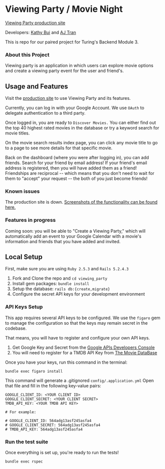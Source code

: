 # Viewing Party / Movie Night

[Viewing Party production site](https://peaceful-journey-75998.herokuapp.com/)

Developers: [Kathy Bui](http://github.com/kathybui732) and [AJ Tran](http://github.com/ajtran303/)

This is repo for our paired project for Turing's Backend Module 3.

### About this Project

Viewing party is an application in which users can explore movie options and create a viewing party event for the user and friend's.

## Usage and Features

Visit the [production site](https://peaceful-journey-75998.herokuapp.com/) to use Viewing Party and its features.

Currently, you can log in with your Google Account. We use `OAuth` to delegate authentication to a third party.

Once logged in, you are ready to `Discover Movies.` You can either find out the top 40 highest rated movies in the database or try a keyword search for movie titles.

On the movie search results index page, you can click any movie title to go to a page to see more details for that specific movie.

Back on the dashboard (where you were after logging in), you can add friends. Search for your friend by email address! If your friend's email address is registered, then you will have added them as a friend! Friendships are reciprocal -- which means that you don't need to wait for them to "accept" your request -- the both of you just become friends!

### Known issues

The production site is down. [Screenshots of the functionality can be found here.](https://github.com/Kathybui732/viewing_party/issues/53)

### Features in progress

Coming soon: you will be able to "Create a Viewing Party," which will automatically add an event to your Google Calendar with a movie's information and friends that you have added and invited.

## Local Setup

First, make sure you are using `Ruby 2.5.3` and `Rails 5.2.4.3`

1. Fork and Clone the repo and `cd viewing_party`
2. Install gem packages: `bundle install`
3. Setup the database: `rails db:{create,migrate}`
4. Configure the secret API keys for your development environment

### API Keys Setup

This app requires several API keys to be configured. We use the `figaro` gem to manage the configuration so that the keys may remain secret in the codebase.

That means, you will have to register and configure your own API keys.

1. Get Google Key and Secret from the [Google APIs Developers Console](https://console.developers.google.com/)
2. You will need to register for a TMDB API Key from [The Movie DataBase](https://developers.themoviedb.org/3/getting-started/introduction)


Once you have your keys, run this command in the terminal:

```
bundle exec figaro install
```

This command will generate a .gitignored `config/.application.yml` Open that file and fill in the following key-value pairs:

```
GOOGLE_CLIENT_ID: <YOUR CLIENT ID>
GOOGLE_CLIENT_SECRET: <YOUR CLIENT SECRET>
TMDB_API_KEY: <YOUR TMDB API KEY>

# For example:

# GOOGLE_CLIENT_ID: 564adg13asf245asfa4
# GOOGLE_CLIENT_SECRET: 564adg13asf245asfa4
# TMDB_API_KEY: 564adg13asf245asfa4
```

### Run the test suite

Once everything is set up, you're ready to run the tests!

```
bundle exec rspec
```
